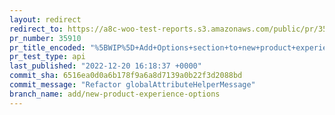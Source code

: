```yaml
---
layout: redirect
redirect_to: https://a8c-woo-test-reports.s3.amazonaws.com/public/pr/35910/api/index.html
pr_number: 35910
pr_title_encoded: "%5BWIP%5D+Add+Options+section+to+new+product+experience"
pr_test_type: api
last_published: "2022-12-20 16:18:37 +0000"
commit_sha: 6516ea0d0a6b178f9a6a8d7139a0b22f3d2088bd
commit_message: "Refactor globalAttributeHelperMessage"
branch_name: add/new-product-experience-options
---
```

